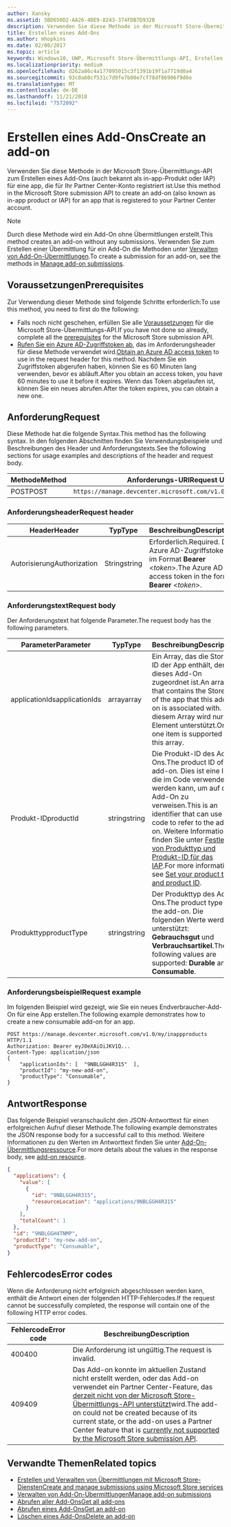 ```yaml
---
author: Xansky
ms.assetid: 5BD650D2-AA26-4DE9-8243-374FDB7D932B
description: Verwenden Sie diese Methode in der Microsoft Store-Übermittlungs-API zum Erstellen eines Add-Ons für eine app, die für Ihr PartnerCenter-Konto registriert ist.
title: Erstellen eines Add-Ons
ms.author: mhopkins
ms.date: 02/08/2017
ms.topic: article
keywords: Windows10, UWP, Microsoft Store-Übermittlungs-API, Erstellen eines Add-Ons, In-App-Produkt, IAP
ms.localizationpriority: medium
ms.openlocfilehash: d262a86c4a177095015c3f1391b19f1a7719d0a4
ms.sourcegitcommit: 93c0a60cf531c7d9fe7b00e7cf78df86906f9d6e
ms.translationtype: MT
ms.contentlocale: de-DE
ms.lasthandoff: 11/21/2018
ms.locfileid: "7572092"
---
```

# <a name="create-an-add-on"></a><span data-ttu-id="e4ec8-104">Erstellen eines Add-Ons</span><span class="sxs-lookup"><span data-stu-id="e4ec8-104">Create an add-on</span></span>

<span data-ttu-id="e4ec8-105">Verwenden Sie diese Methode in der Microsoft Store-Übermittlungs-API zum Erstellen eines Add-Ons (auch bekannt als in-app-Produkt oder IAP) für eine app, die für Ihr Partner Center-Konto registriert ist.</span><span class="sxs-lookup"><span data-stu-id="e4ec8-105">Use this method in the Microsoft Store submission API to create an add-on (also known as in-app product or IAP) for an app that is registered to your Partner Center account.</span></span>

> [!NOTE]
> <span data-ttu-id="e4ec8-106">Durch diese Methode wird ein Add-On ohne Übermittlungen erstellt.</span><span class="sxs-lookup"><span data-stu-id="e4ec8-106">This method creates an add-on without any submissions.</span></span> <span data-ttu-id="e4ec8-107">Verwenden Sie zum Erstellen einer Übermittlung für ein Add-On die Methoden unter [Verwalten von Add-On-Übermittlungen](manage-add-on-submissions.md).</span><span class="sxs-lookup"><span data-stu-id="e4ec8-107">To create a submission for an add-on, see the methods in [Manage add-on submissions](manage-add-on-submissions.md).</span></span>

## <a name="prerequisites"></a><span data-ttu-id="e4ec8-108">Voraussetzungen</span><span class="sxs-lookup"><span data-stu-id="e4ec8-108">Prerequisites</span></span>

<span data-ttu-id="e4ec8-109">Zur Verwendung dieser Methode sind folgende Schritte erforderlich:</span><span class="sxs-lookup"><span data-stu-id="e4ec8-109">To use this method, you need to first do the following:</span></span>

* <span data-ttu-id="e4ec8-110">Falls noch nicht geschehen, erfüllen Sie alle [Voraussetzungen](create-and-manage-submissions-using-windows-store-services.md#prerequisites) für die Microsoft Store-Übermittlungs-API.</span><span class="sxs-lookup"><span data-stu-id="e4ec8-110">If you have not done so already, complete all the [prerequisites](create-and-manage-submissions-using-windows-store-services.md#prerequisites) for the Microsoft Store submission API.</span></span>
* <span data-ttu-id="e4ec8-111">[Rufen Sie ein Azure AD-Zugriffstoken ab](create-and-manage-submissions-using-windows-store-services.md#obtain-an-azure-ad-access-token), das im Anforderungsheader für diese Methode verwendet wird.</span><span class="sxs-lookup"><span data-stu-id="e4ec8-111">[Obtain an Azure AD access token](create-and-manage-submissions-using-windows-store-services.md#obtain-an-azure-ad-access-token) to use in the request header for this method.</span></span> <span data-ttu-id="e4ec8-112">Nachdem Sie ein Zugriffstoken abgerufen haben, können Sie es 60 Minuten lang verwenden, bevor es abläuft.</span><span class="sxs-lookup"><span data-stu-id="e4ec8-112">After you obtain an access token, you have 60 minutes to use it before it expires.</span></span> <span data-ttu-id="e4ec8-113">Wenn das Token abgelaufen ist, können Sie ein neues abrufen.</span><span class="sxs-lookup"><span data-stu-id="e4ec8-113">After the token expires, you can obtain a new one.</span></span>

## <a name="request"></a><span data-ttu-id="e4ec8-114">Anforderung</span><span class="sxs-lookup"><span data-stu-id="e4ec8-114">Request</span></span>

<span data-ttu-id="e4ec8-115">Diese Methode hat die folgende Syntax.</span><span class="sxs-lookup"><span data-stu-id="e4ec8-115">This method has the following syntax.</span></span> <span data-ttu-id="e4ec8-116">In den folgenden Abschnitten finden Sie Verwendungsbeispiele und Beschreibungen des Header und Anforderungstexts.</span><span class="sxs-lookup"><span data-stu-id="e4ec8-116">See the following sections for usage examples and descriptions of the header and request body.</span></span>

| <span data-ttu-id="e4ec8-117">Methode</span><span class="sxs-lookup"><span data-stu-id="e4ec8-117">Method</span></span> | <span data-ttu-id="e4ec8-118">Anforderungs-URI</span><span class="sxs-lookup"><span data-stu-id="e4ec8-118">Request URI</span></span>                                                      |
|--------|------------------------------------------------------------------|
| <span data-ttu-id="e4ec8-119">POST</span><span class="sxs-lookup"><span data-stu-id="e4ec8-119">POST</span></span>    | ```https://manage.devcenter.microsoft.com/v1.0/my/inappproducts``` |


### <a name="request-header"></a><span data-ttu-id="e4ec8-120">Anforderungsheader</span><span class="sxs-lookup"><span data-stu-id="e4ec8-120">Request header</span></span>

| <span data-ttu-id="e4ec8-121">Header</span><span class="sxs-lookup"><span data-stu-id="e4ec8-121">Header</span></span>        | <span data-ttu-id="e4ec8-122">Typ</span><span class="sxs-lookup"><span data-stu-id="e4ec8-122">Type</span></span>   | <span data-ttu-id="e4ec8-123">Beschreibung</span><span class="sxs-lookup"><span data-stu-id="e4ec8-123">Description</span></span>                                                                 |
|---------------|--------|-----------------------------------------------------------------------------|
| <span data-ttu-id="e4ec8-124">Autorisierung</span><span class="sxs-lookup"><span data-stu-id="e4ec8-124">Authorization</span></span> | <span data-ttu-id="e4ec8-125">String</span><span class="sxs-lookup"><span data-stu-id="e4ec8-125">string</span></span> | <span data-ttu-id="e4ec8-126">Erforderlich.</span><span class="sxs-lookup"><span data-stu-id="e4ec8-126">Required.</span></span> <span data-ttu-id="e4ec8-127">Das Azure AD-Zugriffstoken im Format **Bearer** &lt;*token*&gt;.</span><span class="sxs-lookup"><span data-stu-id="e4ec8-127">The Azure AD access token in the form **Bearer** &lt;*token*&gt;.</span></span> |


### <a name="request-body"></a><span data-ttu-id="e4ec8-128">Anforderungstext</span><span class="sxs-lookup"><span data-stu-id="e4ec8-128">Request body</span></span>

<span data-ttu-id="e4ec8-129">Der Anforderungstext hat folgende Parameter.</span><span class="sxs-lookup"><span data-stu-id="e4ec8-129">The request body has the following parameters.</span></span>

|  <span data-ttu-id="e4ec8-130">Parameter</span><span class="sxs-lookup"><span data-stu-id="e4ec8-130">Parameter</span></span>  |  <span data-ttu-id="e4ec8-131">Typ</span><span class="sxs-lookup"><span data-stu-id="e4ec8-131">Type</span></span>  |  <span data-ttu-id="e4ec8-132">Beschreibung</span><span class="sxs-lookup"><span data-stu-id="e4ec8-132">Description</span></span>  |  <span data-ttu-id="e4ec8-133">Erforderlich</span><span class="sxs-lookup"><span data-stu-id="e4ec8-133">Required</span></span>  |
|------|------|------|------|
|  <span data-ttu-id="e4ec8-134">applicationIds</span><span class="sxs-lookup"><span data-stu-id="e4ec8-134">applicationIds</span></span>  |  <span data-ttu-id="e4ec8-135">array</span><span class="sxs-lookup"><span data-stu-id="e4ec8-135">array</span></span>  |  <span data-ttu-id="e4ec8-136">Ein Array, das die Store-ID der App enthält, der dieses Add-On zugeordnet ist.</span><span class="sxs-lookup"><span data-stu-id="e4ec8-136">An array that contains the Store ID of the app that this add-on is associated with.</span></span> <span data-ttu-id="e4ec8-137">In diesem Array wird nur ein Element unterstützt.</span><span class="sxs-lookup"><span data-stu-id="e4ec8-137">Only one item is supported in this array.</span></span>   |  <span data-ttu-id="e4ec8-138">Ja</span><span class="sxs-lookup"><span data-stu-id="e4ec8-138">Yes</span></span>  |
|  <span data-ttu-id="e4ec8-139">Produkt-ID</span><span class="sxs-lookup"><span data-stu-id="e4ec8-139">productId</span></span>  |  <span data-ttu-id="e4ec8-140">string</span><span class="sxs-lookup"><span data-stu-id="e4ec8-140">string</span></span>  |  <span data-ttu-id="e4ec8-141">Die Produkt-ID des Add-Ons.</span><span class="sxs-lookup"><span data-stu-id="e4ec8-141">The product ID of the add-on.</span></span> <span data-ttu-id="e4ec8-142">Dies ist eine ID, die im Code verwendet werden kann, um auf das Add-On zu verweisen.</span><span class="sxs-lookup"><span data-stu-id="e4ec8-142">This is an identifier that can use in code to refer to the add-on.</span></span> <span data-ttu-id="e4ec8-143">Weitere Informationen finden Sie unter [Festlegen von Produkttyp und Produkt-ID für das IAP](https://msdn.microsoft.com/windows/uwp/publish/set-your-iap-product-id).</span><span class="sxs-lookup"><span data-stu-id="e4ec8-143">For more information, see [Set your product type and product ID](https://msdn.microsoft.com/windows/uwp/publish/set-your-iap-product-id).</span></span>  |  <span data-ttu-id="e4ec8-144">Ja</span><span class="sxs-lookup"><span data-stu-id="e4ec8-144">Yes</span></span>  |
|  <span data-ttu-id="e4ec8-145">Produkttyp</span><span class="sxs-lookup"><span data-stu-id="e4ec8-145">productType</span></span>  |  <span data-ttu-id="e4ec8-146">string</span><span class="sxs-lookup"><span data-stu-id="e4ec8-146">string</span></span>  |  <span data-ttu-id="e4ec8-147">Der Produkttyp des Add-Ons.</span><span class="sxs-lookup"><span data-stu-id="e4ec8-147">The product type of the add-on.</span></span> <span data-ttu-id="e4ec8-148">Die folgenden Werte werden unterstützt: **Gebrauchsgut** und **Verbrauchsartikel**.</span><span class="sxs-lookup"><span data-stu-id="e4ec8-148">The following values are supported: **Durable** and **Consumable**.</span></span>  |  <span data-ttu-id="e4ec8-149">Ja</span><span class="sxs-lookup"><span data-stu-id="e4ec8-149">Yes</span></span>  |


### <a name="request-example"></a><span data-ttu-id="e4ec8-150">Anforderungsbeispiel</span><span class="sxs-lookup"><span data-stu-id="e4ec8-150">Request example</span></span>

<span data-ttu-id="e4ec8-151">Im folgenden Beispiel wird gezeigt, wie Sie ein neues Endverbraucher-Add-On für eine App erstellen.</span><span class="sxs-lookup"><span data-stu-id="e4ec8-151">The following example demonstrates how to create a new consumable add-on for an app.</span></span>

```syntax
POST https://manage.devcenter.microsoft.com/v1.0/my/inappproducts HTTP/1.1
Authorization: Bearer eyJ0eXAiOiJKV1Q...
Content-Type: application/json
{
    "applicationIds": [  "9NBLGGH4R315"  ],
    "productId": "my-new-add-on",
    "productType": "Consumable",
}
```

## <a name="response"></a><span data-ttu-id="e4ec8-152">Antwort</span><span class="sxs-lookup"><span data-stu-id="e4ec8-152">Response</span></span>

<span data-ttu-id="e4ec8-153">Das folgende Beispiel veranschaulicht den JSON-Antworttext für einen erfolgreichen Aufruf dieser Methode.</span><span class="sxs-lookup"><span data-stu-id="e4ec8-153">The following example demonstrates the JSON response body for a successful call to this method.</span></span> <span data-ttu-id="e4ec8-154">Weitere Informationen zu den Werten im Antworttext finden Sie unter [Add-On-Übermittlungsressource](manage-add-ons.md#add-on-object).</span><span class="sxs-lookup"><span data-stu-id="e4ec8-154">For more details about the values in the response body, see [add-on resource](manage-add-ons.md#add-on-object).</span></span>

```json
{
  "applications": {
    "value": [
      {
        "id": "9NBLGGH4R315",
        "resourceLocation": "applications/9NBLGGH4R315"
      }
    ],
    "totalCount": 1
  },
  "id": "9NBLGGH4TNMP",
  "productId": "my-new-add-on",
  "productType": "Consumable",
}
```

## <a name="error-codes"></a><span data-ttu-id="e4ec8-155">Fehlercodes</span><span class="sxs-lookup"><span data-stu-id="e4ec8-155">Error codes</span></span>

<span data-ttu-id="e4ec8-156">Wenn die Anforderung nicht erfolgreich abgeschlossen werden kann, enthält die Antwort einen der folgenden HTTP-Fehlercodes.</span><span class="sxs-lookup"><span data-stu-id="e4ec8-156">If the request cannot be successfully completed, the response will contain one of the following HTTP error codes.</span></span>

| <span data-ttu-id="e4ec8-157">Fehlercode</span><span class="sxs-lookup"><span data-stu-id="e4ec8-157">Error code</span></span> |  <span data-ttu-id="e4ec8-158">Beschreibung</span><span class="sxs-lookup"><span data-stu-id="e4ec8-158">Description</span></span>                                                                                                                                                                           |
|--------|------------------|
| <span data-ttu-id="e4ec8-159">400</span><span class="sxs-lookup"><span data-stu-id="e4ec8-159">400</span></span>  | <span data-ttu-id="e4ec8-160">Die Anforderung ist ungültig.</span><span class="sxs-lookup"><span data-stu-id="e4ec8-160">The request is invalid.</span></span> |
| <span data-ttu-id="e4ec8-161">409</span><span class="sxs-lookup"><span data-stu-id="e4ec8-161">409</span></span>  | <span data-ttu-id="e4ec8-162">Das Add-on konnte im aktuellen Zustand nicht erstellt werden, oder das Add-on verwendet ein Partner Center-Feature, das [derzeit nicht von der Microsoft Store-Übermittlungs-API unterstützt](create-and-manage-submissions-using-windows-store-services.md#not_supported)wird.</span><span class="sxs-lookup"><span data-stu-id="e4ec8-162">The add-on could not be created because of its current state, or the add-on uses a Partner Center feature that is [currently not supported by the Microsoft Store submission API](create-and-manage-submissions-using-windows-store-services.md#not_supported).</span></span> |   


## <a name="related-topics"></a><span data-ttu-id="e4ec8-163">Verwandte Themen</span><span class="sxs-lookup"><span data-stu-id="e4ec8-163">Related topics</span></span>

* [<span data-ttu-id="e4ec8-164">Erstellen und Verwalten von Übermittlungen mit Microsoft Store-Diensten</span><span class="sxs-lookup"><span data-stu-id="e4ec8-164">Create and manage submissions using Microsoft Store services</span></span>](create-and-manage-submissions-using-windows-store-services.md)
* [<span data-ttu-id="e4ec8-165">Verwalten von Add-On-Übermittlungen</span><span class="sxs-lookup"><span data-stu-id="e4ec8-165">Manage add-on submissions</span></span>](manage-add-on-submissions.md)
* [<span data-ttu-id="e4ec8-166">Abrufen aller Add-Ons</span><span class="sxs-lookup"><span data-stu-id="e4ec8-166">Get all add-ons</span></span>](get-all-add-ons.md)
* [<span data-ttu-id="e4ec8-167">Abrufen eines Add-Ons</span><span class="sxs-lookup"><span data-stu-id="e4ec8-167">Get an add-on</span></span>](get-an-add-on.md)
* [<span data-ttu-id="e4ec8-168">Löschen eines Add-Ons</span><span class="sxs-lookup"><span data-stu-id="e4ec8-168">Delete an add-on</span></span>](delete-an-add-on.md)
